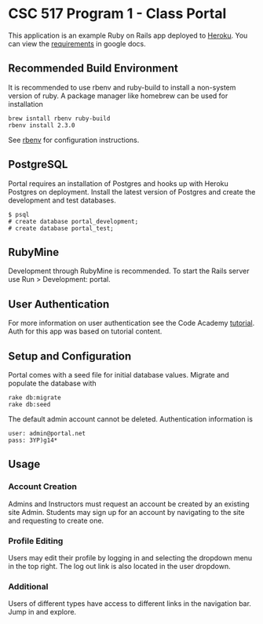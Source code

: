 # CSC 517 Program 1 - Class Portal

This application is an example Ruby on Rails app deployed to [Heroku](https://ewhorton-portal.herokuapp.com).
You can view the [requirements](https://docs.google.com/document/d/1xmeH4MAlUs6QfPoC4J4bsMKYWkawDZrsZDFM7S1G8ag/edit) in google docs.

## Recommended Build Environment
It is recommended to use rbenv and ruby-build to install a non-system version of ruby. A package manager like homebrew can be used for installation
```
brew isntall rbenv ruby-build
rbenv install 2.3.0
```
See [rbenv](https://github.com/rbenv/rbenv#installation) for configuration instructions.

## PostgreSQL
Portal requires an installation of Postgres and hooks up with Heroku Postgres on deployment. Install the latest version of Postgres and create the development and test databases.
```
$ psql
# create database portal_development;
# create database portal_test;
```

## RubyMine
Development through RubyMine is recommended. To start the Rails server use Run > Development: portal.

## User Authentication
For more information on user authentication see the Code Academy [tutorial](https://www.codecademy.com/learn/rails-auth). Auth for this app was based on tutorial content.

## Setup and Configuration
Portal comes with a seed file for initial database values. Migrate and populate the database with
```
rake db:migrate
rake db:seed
```

The default admin account cannot be deleted. Authentication information is
```
user: admin@portal.net
pass: 3YP)g14*
```

## Usage
### Account Creation
Admins and Instructors must request an account be created by an existing site Admin. Students may sign up for an account by navigating to the site and requesting to create one. 

### Profile Editing
Users may edit their profile by logging in and selecting the dropdown menu in the top right. The log out link is also located in the user dropdown.

### Additional
Users of different types have access to different links in the navigation bar. Jump in and explore.